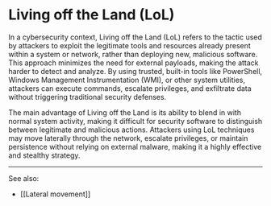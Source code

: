 
# Living off the Land (LoL)

In a cybersecurity context, Living off the Land (LoL) refers to the tactic used by attackers to exploit the legitimate tools and resources already present within a system or network, rather than deploying new, malicious software. This approach minimizes the need for external payloads, making the attack harder to detect and analyze. By using trusted, built-in tools like PowerShell, Windows Management Instrumentation (WMI), or other system utilities, attackers can execute commands, escalate privileges, and exfiltrate data without triggering traditional security defenses.

The main advantage of Living off the Land is its ability to blend in with normal system activity, making it difficult for security software to distinguish between legitimate and malicious actions. Attackers using LoL techniques may move laterally through the network, escalate privileges, or maintain persistence without relying on external malware, making it a highly effective and stealthy strategy.

---

See also:

- [[Lateral movement]]